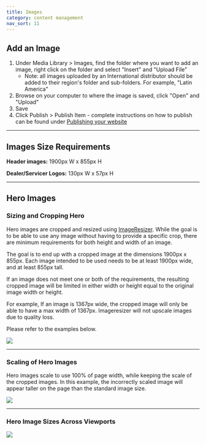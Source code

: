 ```yaml
---
title: Images
category: content management
nav_sort: 11
---
```

## Add an Image
1. Under Media Library > Images, find the folder where you want to add an image, right click on the folder and select "Insert" and "Upload File"
    - Note: all images uploaded by an International distributor should be added to their region's folder and sub-folders. For example, "Latin America"
2. Browse on your computer to where the image is saved, click "Open" and "Upload"
3. Save
4. Click Publish > Publish Item - complete instructions on how to publish can be found under [Publishing your website](/library/international-toolkit/content-management/publishing-your-website)

---

## Images Size Requirements

**Header images:** 1900px W x 855px H

**Dealer/Servicer Logos:** 130px W x 57px H

---

## Hero Images

### Sizing and Cropping Hero
Hero images are cropped and resized using [ImageResizer](http://imageresizing.net/docs/v4/reference). While the goal is to be able to use any image without having to provide a specific crop, there are minimum requirements for both height and width of an image. 

The goal is to end up with a cropped image at the dimensions 1900px x 855px. Each image intended to be used needs to be at least 1900px wide, and at least 855px tall. 

If an image does not meet one or both of the requirements, the resulting cropped image will be limited in either width or height equal to the original image width or height. 

For example, If an image is 1367px wide, the cropped image will only be able to have a max width of 1367px. Imageresizer will not upscale images due to quality loss. 

Please refer to the examples below.

<a href="/library/assets/images/screenshots/toolkit/hero-cropping-requirements.png"><img src="/library/assets/images/screenshots/toolkit/hero-cropping-requirements.png"></a>

---

### Scaling of Hero Images
Hero images scale to use 100% of page width, while keeping the scale of the cropped images. In this example, the incorrectly scaled image will appear taller on the page than the standard image size.

<a href="/library/assets/images/screenshots/toolkit/hero-image-scaling.png"><img src="/library/assets/images/screenshots/toolkit/hero-image-scaling.png"></a>

---

### Hero Image Sizes Across Viewports

<a href="/library/assets/images/screenshots/toolkit/hero-image-sizes.png"><img src="/library/assets/images/screenshots/toolkit/hero-image-sizes.png"></a>
